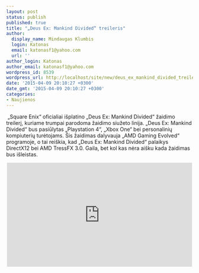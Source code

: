 ```yaml
---
layout: post
status: publish
published: true
title: "„Deus Ex: Mankind Divided“ treileris"
author:
  display_name: Mindaugas Klumbis
  login: Katonas
  email: katonasf1@yahoo.com
  url: ''
author_login: Katonas
author_email: katonasf1@yahoo.com
wordpress_id: 8539
wordpress_url: http://localhost/site/new/deus_ex_mankind_divided_treileris/
date: '2015-04-09 20:10:27 +0300'
date_gmt: '2015-04-09 20:10:27 +0300'
categories:
- Naujienos
---
```

<p>
	&nbsp;&bdquo;Square Enix&ldquo; oficialiai i&scaron;platino &bdquo;Deus Ex: Mankind Divided&ldquo; žaidimo treilerį, kuriame trumpai parodoma žaidimo siužeto linija. &bdquo;Deus Ex: Mankind Divided&ldquo; bus pasiūlytas &bdquo;Playstation 4&ldquo;, &bdquo;Xbox One&ldquo; bei personalinių kompiuterių turėtojams. &Scaron;is žaidimas dalyvauja &bdquo;AMD Gaming Evolved&ldquo; programoje, o tai rei&scaron;kia, kad &bdquo;Deus Ex: Mankind Divided&ldquo; palaikys DirectX12 bei AMD TressFX 3.0. Gaila, bet kol kas nėra ai&scaron;ku kada žaidimas bus i&scaron;leistas.</p>
<p style="text-align: center;">
	<iframe allowfullscreen="" frameborder="0" height="281" src="https://www.youtube.com/embed/q2kd7F3YFz8" width="500"></iframe></p>
